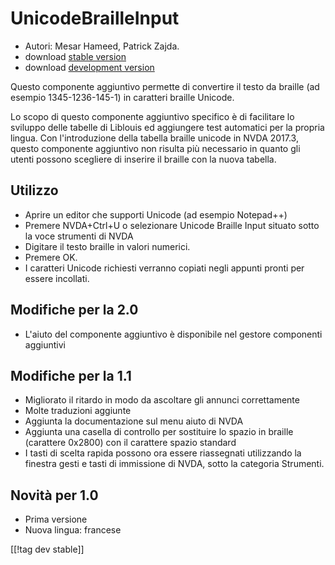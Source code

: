 # UnicodeBrailleInput #

* Autori: Mesar Hameed, Patrick Zajda.
* download [stable version][1]
* download [development version][2]

Questo componente aggiuntivo permette di convertire il testo da braille (ad
esempio 1345-1236-145-1) in caratteri braille Unicode.

Lo scopo di questo componente aggiuntivo specifico è di facilitare lo
sviluppo delle tabelle di Liblouis ed aggiungere test automatici per la
propria lingua. Con l'introduzione della tabella braille unicode in NVDA
2017.3, questo componente aggiuntivo non risulta più necessario in quanto
gli utenti possono scegliere di inserire il braille con la nuova tabella.

## Utilizzo ##

* Aprire un editor che supporti Unicode (ad esempio Notepad++)
* Premere NVDA+Ctrl+U o selezionare Unicode Braille Input situato sotto la
  voce strumenti di NVDA
* Digitare il testo braille in valori numerici.
* Premere OK.
* I caratteri Unicode richiesti verranno copiati negli appunti pronti per
  essere incollati.

## Modifiche per la 2.0 ##

* L'aiuto del componente aggiuntivo è disponibile nel gestore componenti
  aggiuntivi

## Modifiche per la 1.1 ##

* Migliorato il ritardo in modo da ascoltare gli annunci correttamente
* Molte traduzioni aggiunte
* Aggiunta la documentazione sul menu aiuto di NVDA
* Aggiunta una casella di controllo per sostituire lo spazio in braille
  (carattere 0x2800) con il carattere spazio standard
* I tasti di scelta rapida possono ora essere riassegnati utilizzando la
  finestra gesti e tasti di immissione di NVDA, sotto la categoria
  Strumenti.

## Novità per 1.0 ##

* Prima versione
* Nuova lingua: francese

[[!tag dev stable]]

[1]: https://addons.nvda-project.org/files/get.php?file=ubi

[2]: https://addons.nvda-project.org/files/get.php?file=ubi-dev

